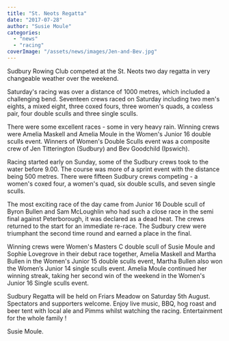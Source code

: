 ```yaml
---
title: "St. Neots Regatta"
date: "2017-07-28"
author: "Susie Moule"
categories:
  - "news"
  - "racing"
coverImage: "/assets/news/images/Jen-and-Bev.jpg"
---
```


Sudbury Rowing Club competed at the St. Neots two day regatta in very changeable weather over the weekend.

Saturday's racing was over a distance of 1000 metres, which included a challenging bend. Seventeen crews raced on Saturday including two men's eights, a mixed eight, three coxed fours, three women's quads, a coxless pair, four double sculls and three single sculls.

There were some excellent races - some in very heavy rain. Winning crews were Amelia Maskell and Amelia Moule in the Women's Junior 16 double sculls event. Winners of Women's Double Sculls event was a composite crew of Jen Titterington (Sudbury) and Bev Goodchild (Ipswich).

Racing started early on Sunday, some of the Sudbury crews took to the water before 9.00. The course was more of a sprint event with the distance being 500 metres. There were fifteen Sudbury crews competing - a women's coxed four, a women's quad, six double sculls, and seven single sculls.

The most exciting race of the day came from Junior 16 Double scull of Byron Bullen and Sam McLoughlin who had such a close race in the semi final against Peterborough, it was declared as a dead heat. The crews returned to the start for an immediate re-race. The Sudbury crew were triumphant the second time round and earned a place in the final.

Winning crews were Women's Masters C double scull of Susie Moule and Sophie Lovegrove in their debut race together, Amelia Maskell and Martha Bullen in the Women's Junior 15 double sculls event, Martha Bullen also won the Women’s Junior 14 single sculls event. Amelia Moule continued her winning streak, taking her second win of the weekend in the Women's Junior 16 Single sculls event.

Sudbury Regatta will be held on Friars Meadow on Saturday 5th August. Spectators and supporters welcome. Enjoy live music, BBQ, hog roast and beer tent with local ale and Pimms whilst watching the racing. Entertainment for the whole family !

Susie Moule.
